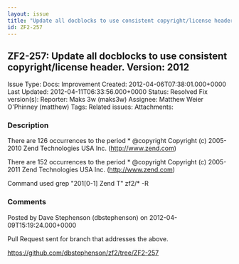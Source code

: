 ```yaml
---
layout: issue
title: "Update all docblocks to use consistent copyright/license header. Version: 2012"
id: ZF2-257
---
```


ZF2-257: Update all docblocks to use consistent copyright/license header. Version: 2012
---------------------------------------------------------------------------------------

 Issue Type: Docs: Improvement Created: 2012-04-06T07:38:01.000+0000 Last Updated: 2012-04-11T06:33:56.000+0000 Status: Resolved Fix version(s): 
 Reporter:  Maks 3w (maks3w)  Assignee:  Matthew Weier O'Phinney (matthew)  Tags: 
 Related issues: 
 Attachments: 
### Description

There are 126 occurrences to the period \* @copyright Copyright (c) 2005-2010 Zend Technologies USA Inc. (<http://www.zend.com>)

There are 152 occurrences to the period \* @copyright Copyright (c) 2005-2011 Zend Technologies USA Inc. (<http://www.zend.com>)

Command used grep "201[0-1] Zend T" zf2/\* -R

 

 

### Comments

Posted by Dave Stephenson (dbstephenson) on 2012-04-09T15:19:24.000+0000

Pull Request sent for branch that addresses the above.

<https://github.com/dbstephenson/zf2/tree/ZF2-257>

 

 